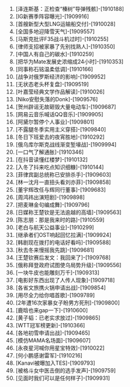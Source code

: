 
1. [泽连斯基：正检查“榛树”导弹残骸]-[1910188]
1. [IG新赛季阵容曝光]-[1909916]
1. [首艘新型大型LNG运输船交付]-[1910028]
1. [全国多地迎降雪天气]-[1909557]
1. [马斯克批评F35战斗机过时]-[1910255]
1. [律师支招被家暴了先别找熟人]-[1910350]
1. [中国人有自己的碳水]-[1910259]
1. [把华为Mate发展史浓缩成24小时]-[1910353]
1. [同事称石铭温柔低调]-[1910166]
1. [战争对俄罗斯经济的影响]-[1909952]
1. [无状态老头杯复盘]-[1909519]
1. [叶嘉莹经典文学作品解读]-[1910026]
1. [Niko安慰失落的Donk]-[1909576]
1. [贺州辟谣无故砸毁大量电动车]-[1909687]
1. [网易云音乐喊话QQ音乐]-[1909905]
1. [阿黛尔暂停个人事业]-[1909801]
1. [不露腿冬季实用主义穿搭]-[1909840]
1. [冬日下班爱去的夜宵胜地]-[1910292]
1. [俄乌库尔斯克战线渐变堑壕战]-[1909994]
1. [一口气了解通胀]-[1910346]
1. [在抖音读懂红楼梦]-[1910132]
1. [入冬了抖来吃点知识细糠]-[1910144]
1. [菲律宾副总统称已安排杀手]-[1909603]
1. [林一沈月一直扭头看刘亦菲]-[1909858]
1. [董宇辉改任与辉同行董事]-[1909683]
1. [周鸿祎出演短剧]-[1909898]
1. [把麦琳金句编成舞]-[1909796]
1. [日媒称王楚钦是无法逾越的高墙]-[1909563]
1. [陈志朋：那是我来时的路]-[1910559]
1. [老白与航天公益事业]-[1910299]
1. [继承者们OST响起回忆拉满]-[1909924]
1. [韩剧现在拨打的电话好看吗]-[1909588]
1. [秋去冬来慢摇我先跳]-[1909681]
1. [王楚钦赛后发文：我回来了]-[1909768]
1. [俄称拜登政府试图使乌局势升级]-[1909556]
1. [一块牛皮也能雕刻万千]-[1909313]
1. [电影好东西出现了人传人现象]-[1909718]
1. [各省文旅携火锅申请出战]-[1909854]
1. [用尽全力给你唱首歌]-[1909789]
1. [2年遭16次家暴女子盼男方死刑]-[1909800]
1. [鹿晗也来gap一下]-[1910600]
1. [黄子韬：已老实求放过]-[1909865]
1. [WTT冠军榜更新]-[1910366]
1. [各地初雪申请出战]-[1909465]
1. [模仿MAMA名场面]-[1909607]
1. [永夜星河喊你用星宝特效]-[1910022]
1. [何小鹏感谢雷军]-[1910216]
1. [Kanavi被曝加入TES]-[1909793]
1. [被格斗女中医击倒的选手发声]-[1909759]
1. [见面时我们可以是任何样子]-[1909931]